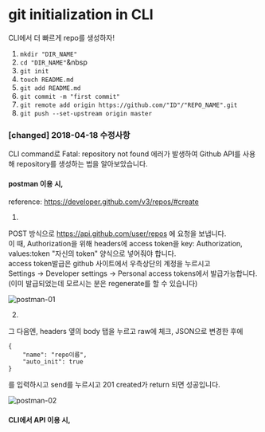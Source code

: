 # git initialization in CLI

CLI에서 더 빠르게 repo를 생성하자!

1. `mkdir "DIR_NAME"`
2. `cd "DIR_NAME"`&nbsp
3. `git init`
4. `touch README.md`
5. `git add README.md`
6. `git commit -m "first commit"`
7. `git remote add origin https://github.com/"ID"/"REPO_NAME".git`
8. `git push --set-upstream origin master`

### [changed] 2018-04-18 수정사항

CLI command로 Fatal: repository not found 에러가 발생하여
Github API를 사용해 repository를 생성하는 법을 알아보았습니다.

#### postman 이용 시, 

reference: https://developer.github.com/v3/repos/#create

1. 

POST 방식으로 https://api.github.com/user/repos 에 요청을 보냅니다.
<br>
이 때, Authorization을 위해 headers에 access token을 key: Authorization, values:token "자신의 token" 양식으로 넣어줘야 합니다.
<br>
access token발급은 github 사이트에서 우측상단의 계정을 누르시고 
<br>
Settings -> Developer settings -> Personal access tokens에서 발급가능합니다.
<br>
(이미 발급되었는데 모르시는 분은 regenerate를 할 수 있습니다)

![postman-01](https://imgur.com/UbiR1xn.png)

2. 

그 다음엔, headers 옆의 body 탭을 누르고 raw에 체크, JSON으로 변경한 후에
<br>
```
{
    "name": "repo이름",
    "auto_init": true
}
```
를 입력하시고 send를 누르시고 201 created가 return 되면 성공입니다.

![postman-02](https://imgur.com/q0q2Tu3.png)


#### CLI에서 API 이용 시, 
